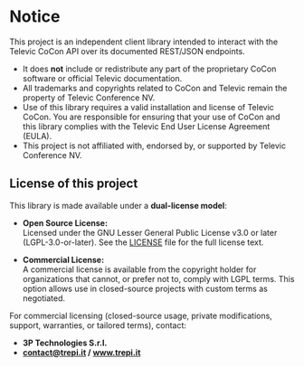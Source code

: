# Notice

This project is an independent client library intended to interact with the
Televic CoCon API over its documented REST/JSON endpoints.

- It does **not** include or redistribute any part of the proprietary CoCon
  software or official Televic documentation.  
- All trademarks and copyrights related to CoCon and Televic remain the
  property of Televic Conference NV.  
- Use of this library requires a valid installation and license of Televic
  CoCon. You are responsible for ensuring that your use of CoCon and this
  library complies with the Televic End User License Agreement (EULA).  
- This project is not affiliated with, endorsed by, or supported by
  Televic Conference NV.


## License of this project

This library is made available under a **dual-license model**:

- **Open Source License:**  
  Licensed under the GNU Lesser General Public License v3.0 or later
  (LGPL-3.0-or-later). See the [LICENSE](LICENSE) file for the full license text.  

- **Commercial License:**  
  A commercial license is available from the copyright holder for organizations
  that cannot, or prefer not to, comply with LGPL terms. This option allows use
  in closed-source projects with custom terms as negotiated.  

For commercial licensing (closed-source usage, private modifications, support, warranties, or tailored terms), contact:

- **3P Technologies S.r.l.**  
- **contact@trepi.it / www.trepi.it**